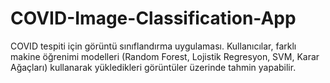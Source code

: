 # COVID-Image-Classification-App
COVID tespiti için görüntü sınıflandırma uygulaması. Kullanıcılar, farklı makine öğrenimi modelleri (Random Forest, Lojistik Regresyon, SVM, Karar Ağaçları) kullanarak yükledikleri görüntüler üzerinde tahmin yapabilir.
